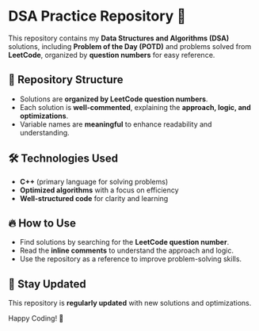 # DSA Practice Repository 🚀  

This repository contains my **Data Structures and Algorithms (DSA)** solutions, including **Problem of the Day (POTD)** and problems solved from **LeetCode**, organized by **question numbers** for easy reference.  

## 📂 Repository Structure  
- Solutions are **organized by LeetCode question numbers**.  
- Each solution is **well-commented**, explaining the **approach, logic, and optimizations**.  
- Variable names are **meaningful** to enhance readability and understanding.  

## 🛠 Technologies Used  
- **C++** (primary language for solving problems)  
- **Optimized algorithms** with a focus on efficiency  
- **Well-structured code** for clarity and learning  

## 🔥 How to Use  
- Find solutions by searching for the **LeetCode question number**.  
- Read the **inline comments** to understand the approach and logic.  
- Use the repository as a reference to improve problem-solving skills.  

## 📌 Stay Updated  
This repository is **regularly updated** with new solutions and optimizations.  

Happy Coding! 🚀  
